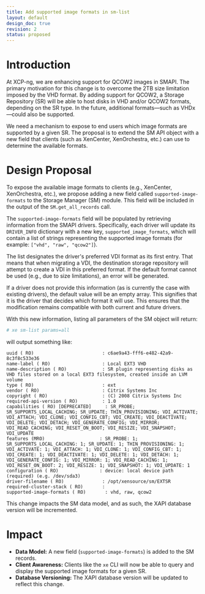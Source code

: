 ```yaml
---
title: Add supported image formats in sm-list
layout: default
design_doc: true
revision: 2
status: proposed
---
```


# Introduction

At XCP-ng, we are enhancing support for QCOW2 images in SMAPI. The primary
motivation for this change is to overcome the 2TB size limitation imposed
by the VHD format. By adding support for QCOW2, a Storage Repository (SR) will
be able to host disks in VHD and/or QCOW2 formats, depending on the SR type.
In the future, additional formats—such as VHDx—could also be supported.

We need a mechanism to expose to end users which image formats are supported
by a given SR. The proposal is to extend the SM API object with a new field
that clients (such as XenCenter, XenOrchestra, etc.) can use to determine the
available formats.

# Design Proposal

To expose the available image formats to clients (e.g., XenCenter, XenOrchestra, etc.),
we propose adding a new field called `supported-image-formats` to the Storage Manager (SM)
module. This field will be included in the output of the `SM.get_all_records` call.

The `supported-image-formats` field will be populated by retrieving information
from the SMAPI drivers. Specifically, each driver will update its `DRIVER_INFO`
dictionary with a new key, `supported_image_formats`, which will contain a list
of strings representing the supported image formats
(for example: `["vhd", "raw", "qcow2"]`).

The list designates the driver's preferred VDI format as its first entry. That
means that when migrating a VDI, the destination storage repository will
attempt to create a VDI in this preferred format. If the default format cannot
be used (e.g., due to size limitations), an error will be generated.

If a driver does not provide this information (as is currently the case with existing
drivers), the default value will be an empty array. This signifies that it is the
driver that decides which format it will use. This ensures that the modification
remains compatible with both current and future drivers.

With this new information, listing all parameters of the SM object will return:

```bash
# xe sm-list params=all
```

will output something like:

```
uuid ( RO)                         : c6ae9a43-fff6-e482-42a9-8c3f8c533e36
name-label ( RO)                   : Local EXT3 VHD
name-description ( RO)             : SR plugin representing disks as VHD files stored on a local EXT3 filesystem, created inside an LVM volume
type ( RO)                         : ext
vendor ( RO)                       : Citrix Systems Inc
copyright ( RO)                    : (C) 2008 Citrix Systems Inc
required-api-version ( RO)         : 1.0
capabilities ( RO) [DEPRECATED]     : SR_PROBE; SR_SUPPORTS_LOCAL_CACHING; SR_UPDATE; THIN_PROVISIONING; VDI_ACTIVATE; VDI_ATTACH; VDI_CLONE; VDI_CONFIG_CBT; VDI_CREATE; VDI_DEACTIVATE; VDI_DELETE; VDI_DETACH; VDI_GENERATE_CONFIG; VDI_MIRROR; VDI_READ_CACHING; VDI_RESET_ON_BOOT; VDI_RESIZE; VDI_SNAPSHOT; VDI_UPDATE
features (MRO)                    : SR_PROBE: 1; SR_SUPPORTS_LOCAL_CACHING: 1; SR_UPDATE: 1; THIN_PROVISIONING: 1; VDI_ACTIVATE: 1; VDI_ATTACH: 1; VDI_CLONE: 1; VDI_CONFIG_CBT: 1; VDI_CREATE: 1; VDI_DEACTIVATE: 1; VDI_DELETE: 1; VDI_DETACH: 1; VDI_GENERATE_CONFIG: 1; VDI_MIRROR: 1; VDI_READ_CACHING: 1; VDI_RESET_ON_BOOT: 2; VDI_RESIZE: 1; VDI_SNAPSHOT: 1; VDI_UPDATE: 1
configuration ( RO)               : device: local device path (required) (e.g. /dev/sda3)
driver-filename ( RO)              : /opt/xensource/sm/EXTSR
required-cluster-stack ( RO)       :
supported-image-formats ( RO)       : vhd, raw, qcow2
```

This change impacts the SM data model, and as such, the XAPI database version will
be incremented.

# Impact

- **Data Model:** A new field (`supported-image-formats`) is added to the SM records.
- **Client Awareness:** Clients like the `xe` CLI will now be able to query and display the supported image formats for a given SR.
- **Database Versioning:** The XAPI database version will be updated to reflect this change.


